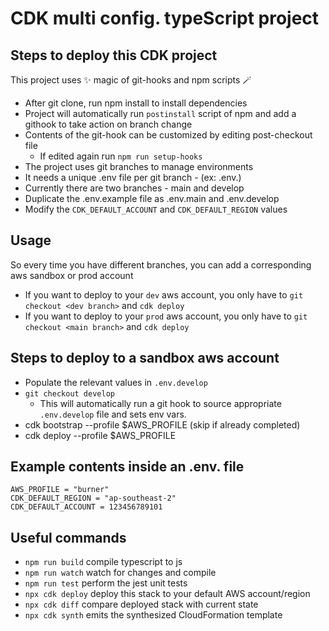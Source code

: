 # CDK multi config. typeScript project

## Steps to deploy this CDK project

This project uses ✨ magic of git-hooks and npm scripts 🪄

- After git clone, run npm install to install dependencies
- Project will automatically run `postinstall` script of npm and add a githook to take action on branch change
- Contents of the git-hook can be customized by editing post-checkout file
  - If edited again run `npm run setup-hooks`
- The project uses git branches to manage environments
- It needs a unique .env file per git branch - (ex: .env.<branch-name>)
- Currently there are two branches - main and develop
- Duplicate the .env.example file as .env.main and .env.develop
- Modify the `CDK_DEFAULT_ACCOUNT` and `CDK_DEFAULT_REGION` values

## Usage

So every time you have different branches, you can add a corresponding aws sandbox or prod account

- If you want to deploy to your `dev` aws account, you only have to `git checkout <dev branch>` and `cdk deploy`
- If you want to deploy to your `prod` aws account, you only have to `git checkout <main branch>` and `cdk deploy`

## Steps to deploy to a sandbox aws account

- Populate the relevant values in `.env.develop`
- `git checkout develop`
  - This will automatically run a git hook to source appropriate `.env.develop` file and sets env vars.
- cdk bootstrap --profile $AWS_PROFILE (skip if already completed)
- cdk deploy --profile $AWS_PROFILE

## Example contents inside an .env.<branch-name> file

```
AWS_PROFILE = "burner"
CDK_DEFAULT_REGION = "ap-southeast-2"
CDK_DEFAULT_ACCOUNT = 123456789101
```

## Useful commands

- `npm run build` compile typescript to js
- `npm run watch` watch for changes and compile
- `npm run test` perform the jest unit tests
- `npx cdk deploy` deploy this stack to your default AWS account/region
- `npx cdk diff` compare deployed stack with current state
- `npx cdk synth` emits the synthesized CloudFormation template
